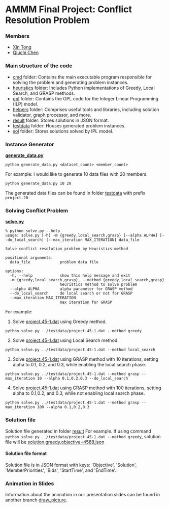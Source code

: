 # AMMM Final Project: Conflict Resolution Problem

### Members
- [Xin Tong](mailto:xin.tong@estudiantat.upc.edu)
- [Qiuchi Chen](mailto:qiuchi.chen@estudiantat.upc.edu)


### Main structure of the code
- [cmd](src/project/cmd) folder: Contains the main executable program responsible for solving the problem and generating problem instances.
- [heuristics](src/project/heuristics) folder: Includes Python implementations of Greedy, Local Search, and GRASP methods.
- [opl](src/project/opl) folder: Contains the OPL code for the Integer Linear Programming (ILP) model.
- [helpers](src/project/helpers) folder: Comprises useful tools and libraries, including solution validator, graph processor, and more.
- [result](src/project/result) folder: Stores solutions in JSON format.
- [testdata](src/project/testdata) folder: Houses generated problem instances.
- [sol](src/project/sol) folder: Stores solutions solved by IPL model.

### Instance Generator
[**generate_data.py**](src/project/cmd/generate_data.py)
```shell
python generate_data.py <dataset_count> <member_count>
```
For example: I would like to generate 10 data files with 20 members.
```shell
python generate_data.py 10 20
```
The generated data files can be found in folder [testdata](src/project/testdata) with prefix `project.20-`

### Solving Conflict Problem
[**solve.py**](src/project/cmd/solve.py)
```console
% python solve.py --help
usage: solve.py [-h] -m {greedy,local_search,grasp} [--alpha ALPHA] [--do_local_search] [--max_iteration MAX_ITERATION] data_file

Solve conflict resolution problem by Heuristics method

positional arguments:
  data_file             problem data file

options:
  -h, --help            show this help message and exit
  -m {greedy,local_search,grasp}, --method {greedy,local_search,grasp}
                        heuristics method to solve problem
  --alpha ALPHA         alpha parameter for GRASP method
  --do_local_search     do local search or not for GRASP
  --max_iteration MAX_ITERATION
                        max iteration for GRASP
```
For example:
1. Solve [project.45-1.dat](src/project/testdata/project.45-1.dat) using Greedy method.
```shell
python solve.py ../testdata/project.45-1.dat --method greedy
```
2. Solve [project.45-1.dat](src/project/testdata/project.45-1.dat) using Local Search method.
```shell
python solve.py ../testdata/project.45-1.dat --method local_search
```
3. Solve [project.45-1.dat](src/project/testdata/project.45-1.dat) using GRASP method with 10 iterations, setting alpha to 0.1, 0.2, and 0.3, while enabling the local search phase.
```shell
python solve.py ../testdata/project.45-1.dat --method grasp --max_iteration 10 --alpha 0.1,0.2,0.3 --do_local_search 
```
4. Solve [project.45-1.dat](src/project/testdata/project.45-1.dat) using GRASP method with 100 iterations, setting alpha to 0.1,0.2, and 0.3, while not enabling local search phase.
```shell
python solve.py ../testdata/project.45-1.dat --method grasp --max_iteration 100 --alpha 0.1,0.2,0.3 
```

### Solution file
Solution file generated in folder [result](src/project/result)
For example.
If using command `python solve.py ../testdata/project.45-1.dat --method greedy`, solution file will be [solution.greedy.objective=4588.json](src/project/result/project.45-1/solution.greedy.objective=4588.json)

#### Solution file format

Solution file is in JSON format with keys: 'Objective', 'Solution', 'MemberPriorities', 'Bids', 'StartTime', and 'EndTime'.


### Animation in Slides

Information about the animation in our presentation slides can be found in another branch [draw_picture](https://github.com/tmactong/AMMM-project/tree/draw_picture).
